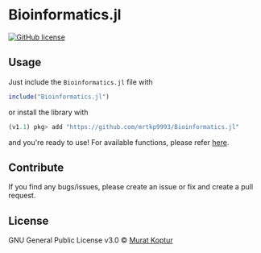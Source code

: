 # Bioinformatics.jl

[![GitHub license](https://img.shields.io/github/license/mrtkp9993/Bioinformatics.jl.svg)](https://github.com/mrtkp9993/Bioinformatics.jl/blob/master/LICENSE)

## Usage

Just include the `Bioinformatics.jl` file with

```julia
include("Bioinformatics.jl")
```

or install the library with

```julia
(v1.1) pkg> add "https://github.com/mrtkp9993/Bioinformatics.jl"
```

and you're ready to use! For available functions, please refer [here](). 

## Contribute

If you find any bugs/issues, please create an issue or fix and create a pull request.

## License

GNU General Public License v3.0 © [Murat Koptur](https://github.com/mrtkp9993)
